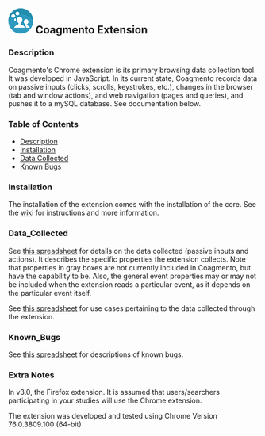 ## ![Coagmento Logo](https://raw.githubusercontent.com/InfoSeeking/Coagmento/master/core/public/images/logo-small.png) Coagmento Extension ##


### Description ###

Coagmento's Chrome extension is its primary browsing data collection tool. It was developed in JavaScript. In its current state, Coagmento records data on passive inputs (clicks, scrolls, keystrokes, etc.), changes in the browser (tab and window actions), and web navigation (pages and queries), and pushes it to a mySQL database. See documentation below.


### Table of Contents
* [Description](#description)
* [Installation](#installation)
* [Data Collected](#data_collected)
* [Known Bugs](#bugs)


### Installation
The installation of the extension comes with the installation of the core. See the [wiki](https://github.com/InfoSeeking/Coagmento/wiki/Coagmento-Core-Installation) for instructions and more information.

### Data_Collected

See [this spreadsheet](https://github.com/InfoSeeking/Coagmento/blob/study/extensions/chrome/docs/Passive_Inputs_and_Actions.xlsx) for details on the data collected (passive inputs and actions). It describes the specific properties the extension collects. Note that properties in gray boxes are not currently included in Coagmento, but have the capability to be. Also, the general event properties may or may not be included when the extension reads a particular event, as it depends on the particular event itself.

See [this spreadsheet](https://github.com/InfoSeeking/Coagmento/blob/study/extensions/chrome/docs/Passive_Input_Use_Cases.xlsx) for use cases pertaining to the data collected through the extension.


### Known_Bugs

See [this spreadsheet](https://github.com/InfoSeeking/Coagmento/blob/study/extensions/chrome/docs/Known_Bugs.xlsx) for descriptions of known bugs.

### Extra Notes ###
In v3.0, the Firefox extension. It is assumed that users/searchers participating in your studies will use the Chrome extension.

The extension was developed and tested using Chrome Version 76.0.3809.100 (64-bit)
